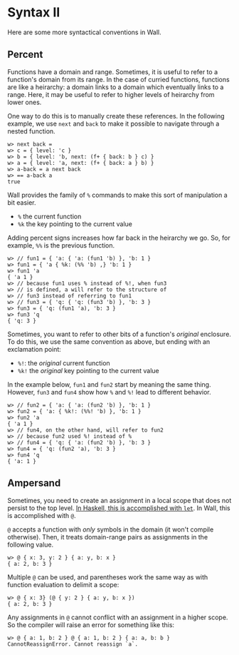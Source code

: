 # Syntax II

Here are some more syntactical conventions in Wall.

## Percent

Functions have a domain and range.  Sometimes, it is useful to refer to a function's domain from its range.  In the case of curried functions, functions are like a heirarchy: a domain links to a domain which eventually links to a range.  Here, it may be useful to refer to higher levels of heirarchy from lower ones.

One way to do this is to manually create these references.  In the following example, we use `next` and `back` to make it possible to navigate through a nested function.

```
w> next back =
w> c = { level: 'c }
w> b = { level: 'b, next: (f+ { back: b } c) }
w> a = { level: 'a, next: (f+ { back: a } b) }
w> a-back = a next back
w> == a-back a
true
```

Wall provides the family of `%` commands to make this sort of manipulation a bit easier.

- `%` the current function
- `%k` the key pointing to the current value

Adding percent signs increases how far back in the heirarchy we go.  So, for example, `%%` is the previous function.

```
w> // fun1 = { 'a: { 'a: (fun1 'b) }, 'b: 1 }
w> fun1 = { 'a { %k: (%% 'b) ,} 'b: 1 }
w> fun1 'a
{ 'a 1 }
w> // because fun1 uses % instead of %!, when fun3
w> // is defined, a will refer to the structure of
w> // fun3 instead of referring to fun1
w> // fun3 = { 'q: { 'q: (fun3 'b) }, 'b: 3 }
w> fun3 = { 'q: (fun1 'a), 'b: 3 }
w> fun3 'q
{ 'q: 3 }
```

Sometimes, you want to refer to other bits of a function's *original* enclosure.  To do this, we use the same convention as above, but ending with an exclamation point:

- `%!`: the *original* current function
- `%k!` the *original* key pointing to the current value

In the example below, `fun1` and `fun2` start by meaning the same thing. However, `fun3` and `fun4` show how `%` and `%!` lead to different behavior.

```
w> // fun2 = { 'a: { 'a: (fun2 'b) }, 'b: 1 }
w> fun2 = { 'a: { %k!: (%%! 'b) }, 'b: 1 }
w> fun2 'a
{ 'a 1 }
w> // fun4, on the other hand, will refer to fun2
w> // because fun2 used %! instead of %
w> // fun4 = { 'q: { 'a: (fun2 'b) }, 'b: 3 }
w> fun4 = { 'q: (fun2 'a), 'b: 3 }
w> fun4 'q
{ 'a: 1 }
```

## Ampersand

Sometimes, you need to create an assignment in a local scope that does not persist to the top level.  [In Haskell, this is accomplished with `let`](http://learnyouahaskell.com/syntax-in-functions#let-it-be).  In Wall, this is accomplished with `@`.

`@` accepts a function with *only* symbols in the domain (it won't compile otherwise). Then, it treats domain-range pairs as assignments in the following value.


```
w> @ { x: 3, y: 2 } { a: y, b: x }
{ a: 2, b: 3 }
```

Multiple `@` can be used, and parentheses work the same way as with function evaluation to delimit a scope:

```
w> @ { x: 3} (@ { y: 2 } { a: y, b: x })
{ a: 2, b: 3 }
```

Any assignments in `@` cannot conflict with an assignment in a higher scope.  So the compiler will raise an error for something like this:

```
w> @ { a: 1, b: 2 } @ { a: 1, b: 2 } { a: a, b: b }
CannotReassignError. Cannot reassign `a`.
```
